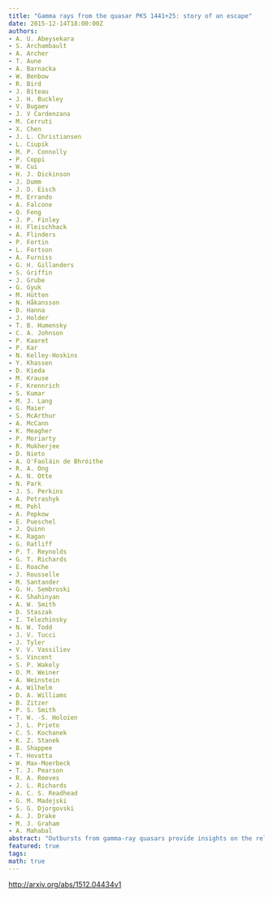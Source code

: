 ```yaml
---
title: "Gamma rays from the quasar PKS 1441+25: story of an escape"
date: 2015-12-14T18:00:00Z
authors:
- A. U. Abeysekara
- S. Archambault
- A. Archer
- T. Aune
- A. Barnacka
- W. Benbow
- R. Bird
- J. Biteau
- J. H. Buckley
- V. Bugaev
- J. V Cardenzana
- M. Cerruti
- X. Chen
- J. L. Christiansen
- L. Ciupik
- M. P. Connolly
- P. Coppi
- W. Cui
- H. J. Dickinson
- J. Dumm
- J. D. Eisch
- M. Errando
- A. Falcone
- Q. Feng
- J. P. Finley
- H. Fleischhack
- A. Flinders
- P. Fortin
- L. Fortson
- A. Furniss
- G. H. Gillanders
- S. Griffin
- J. Grube
- G. Gyuk
- M. Hütten
- N. Håkansson
- D. Hanna
- J. Holder
- T. B. Humensky
- C. A. Johnson
- P. Kaaret
- P. Kar
- N. Kelley-Hoskins
- Y. Khassen
- D. Kieda
- M. Krause
- F. Krennrich
- S. Kumar
- M. J. Lang
- G. Maier
- S. McArthur
- A. McCann
- K. Meagher
- P. Moriarty
- R. Mukherjee
- D. Nieto
- A. O'Faoláin de Bhróithe
- R. A. Ong
- A. N. Otte
- N. Park
- J. S. Perkins
- A. Petrashyk
- M. Pohl
- A. Popkow
- E. Pueschel
- J. Quinn
- K. Ragan
- G. Ratliff
- P. T. Reynolds
- G. T. Richards
- E. Roache
- J. Rousselle
- M. Santander
- G. H. Sembroski
- K. Shahinyan
- A. W. Smith
- D. Staszak
- I. Telezhinsky
- N. W. Todd
- J. V. Tucci
- J. Tyler
- V. V. Vassiliev
- S. Vincent
- S. P. Wakely
- O. M. Weiner
- A. Weinstein
- A. Wilhelm
- D. A. Williams
- B. Zitzer
- P. S. Smith
- T. W. -S. Holoien
- J. L. Prieto
- C. S. Kochanek
- K. Z. Stanek
- B. Shappee
- T. Hovatta
- W. Max-Moerbeck
- T. J. Pearson
- R. A. Reeves
- J. L. Richards
- A. C. S. Readhead
- G. M. Madejski
- S. G. Djorgovski
- A. J. Drake
- M. J. Graham
- A. Mahabal
abstract: "Outbursts from gamma-ray quasars provide insights on the relativistic jets of active galactic nuclei and constraints on the diffuse radiation fields that fill the Universe. The detection of significant emission above 100 GeV from a distant quasar would show that some of the radiated gamma rays escape pair-production interactions with low-energy photons, be it the extragalactic background light (EBL), or the radiation near the supermassive black hole lying at the jet's base. VERITAS detected gamma-ray emission up to 200 GeV from PKS 1441+25 (z=0.939) during April 2015, a period of high activity across all wavelengths. This observation of PKS 1441+25 suggests that the emission region is located thousands of Schwarzschild radii away from the black hole. The gamma-ray detection also sets a stringent upper limit on the near-ultraviolet to near-infrared EBL intensity, suggesting that galaxy surveys have resolved most, if not all, of the sources of the EBL at these wavelengths."
featured: true
tags:
math: true
---
```

http://arxiv.org/abs/1512.04434v1
